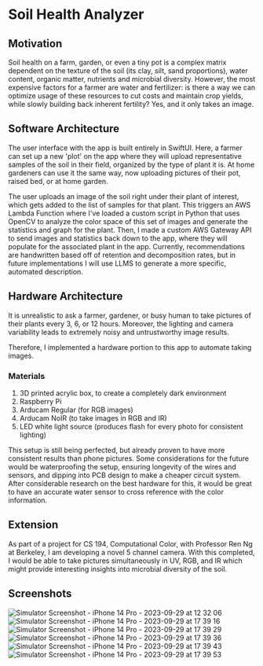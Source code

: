 # Soil Health Analyzer
## Motivation
Soil health on a farm, garden, or even a tiny pot is a complex matrix dependent on the texture of the soil (its clay, silt, sand proportions), water content, organic matter, nutrients and microbial diversity. However, the most expensive factors for a farmer are water and fertilizer: is there a way we can optimize usage of these resources to cut costs and maintain crop yields, while slowly building back inherent fertility? Yes, and it only takes an image. 

## Software Architecture
The user interface with the app is built entirely in SwiftUI. Here, a farmer can set up a new 'plot' on the app where they will upload representative samples of the soil in their field, organized by the type of plant it is. At home gardeners can use it the same way, now uploading pictures of their pot, raised bed, or at home garden. 

The user uploads an image of the soil right under their plant of interest, which gets added to the list of samples for that plant. This triggers an AWS Lambda Function where I've loaded a custom script in Python that uses OpenCV to analyze the color space of this set of images and generate the statistics and graph for the plant. Then, I made a custom  AWS Gateway API to send images and statistics back down to the app, where they will populate for the associated plant in the app. Currently, recommendations are handwritten based off of retention and decomposition rates, but in future implementations I will use LLMS to generate a more specific, automated description. 

## Hardware Architecture
It is unrealistic to ask a farmer, gardener, or busy human to take pictures of their plants every 3, 6, or 12 hours. Moreover, the lighting and camera variability leads to extremely noisy and untrustworthy image results. 

Therefore, I implemented a hardware portion to this app to automate taking images.
### Materials
1. 3D printed acrylic box, to create a completely dark environment 
2. Raspberry Pi
3. Arducam Regular (for RGB images)
4. Arducam NoIR (to take images in RGB and IR)
5. LED white light source (produces flash for every photo for consistent lighting)

This setup is still being perfected, but already proven to have more consistent results than phone pictures. Some considerations for the future would be waterproofing the setup, ensuring longevity of the wires and sensors, and dipping into PCB design to make a cheaper circuit system. After considerable research on the best hardware for this, it would be great to have an accurate water sensor to cross reference with the color information. 

## Extension
As part of a project for CS 194, Computational Color, with Professor Ren Ng at Berkeley, I am developing a novel 5 channel camera. With this completed, I would be able to take pictures simultaneously in UV, RGB, and IR which might provide interesting insights into microbial diversity of the soil. 

## Screenshots
![Simulator Screenshot - iPhone 14 Pro - 2023-09-29 at 12 32 06](https://github.com/abinayadinesh1/Soil-Health-Analyzer/assets/29685826/86149313-b263-43c9-9cf7-eca3b1355081)
![Simulator Screenshot - iPhone 14 Pro - 2023-09-29 at 17 39 16](https://github.com/abinayadinesh1/Soil-Health-Analyzer/assets/29685826/e2dcd507-8597-4051-97c3-a0c4c3e38cf9)
![Simulator Screenshot - iPhone 14 Pro - 2023-09-29 at 17 39 29](https://github.com/abinayadinesh1/Soil-Health-Analyzer/assets/29685826/f693fbc9-8d3e-4a63-8675-4257e8cb9c7b)
![Simulator Screenshot - iPhone 14 Pro - 2023-09-29 at 17 39 36](https://github.com/abinayadinesh1/Soil-Health-Analyzer/assets/29685826/da9efa60-bb29-4be0-9e4d-cb0fa2294dde)
![Simulator Screenshot - iPhone 14 Pro - 2023-09-29 at 17 39 43](https://github.com/abinayadinesh1/Soil-Health-Analyzer/assets/29685826/d3b7ec43-10c0-4d1c-8b79-754ca6621fde)
![Simulator Screenshot - iPhone 14 Pro - 2023-09-29 at 17 39 53](https://github.com/abinayadinesh1/Soil-Health-Analyzer/assets/29685826/ae52c5b0-d2d0-4a3f-a1f4-b380aa1907a6)
